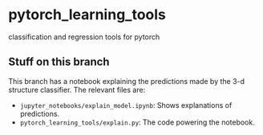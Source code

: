 # pytorch_learning_tools
classification and regression tools for pytorch

## Stuff on this branch

This branch has a notebook explaining the predictions made by the 3-d structure classifier. The relevant files are:

- `jupyter_notebooks/explain_model.ipynb`: Shows explanations of predictions.
- `pytorch_learning_tools/explain.py`: The code powering the notebook.
